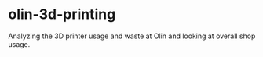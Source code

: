 # olin-3d-printing
Analyzing the 3D printer usage and waste at Olin and looking at overall shop usage.
